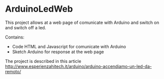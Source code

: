 # ArduinoLedWeb
This project allows at a web page of comunicate with Arduino and switch on and switch off a led.

Contains:
- Code HTML and Javascript for comunicate with Arduino
- Sketch Arduino for response at the web page

The project is described in this article http://www.esperienzahitech.it/arduino/arduino-accendiamo-un-led-da-remoto/